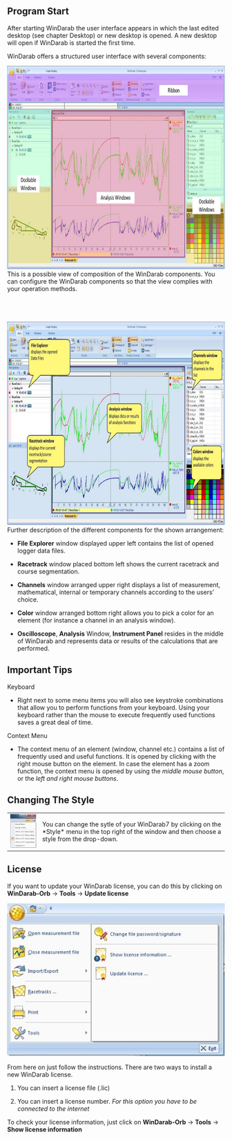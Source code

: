 ## Program Start

After starting WinDarab the user interface appears in which the last edited desktop (see chapter Desktop) or new desktop is opened. A new desktop will open if WinDarab is started the first time.
 
WinDarab offers a structured user interface with several components:

<img src="images/Structured User Interface - Color Highlighted.jpg" width="807" height="470">
<br />This is a possible view of composition of the WinDarab components. You can configure the WinDarab components so that the view complies with your operation methods. 
<br/>
<br/>
<br/>
<br/>
<br/>
<img src="images/Structured User Interface - Explanations.jpg" width="807" height="470">
Further description of the different components for the shown arrangement:

* **File Explorer** window displayed upper left contains the list of opened logger data files.

* **Racetrack** window placed bottom left shows the current racetrack and course segmentation.

* **Channels** window arranged upper right displays a list of measurement, mathematical, internal or temporary channels according to the users’ choice.

* **Color** window arranged bottom right allows you to pick a color for an element (for instance a channel in an analysis window).

* **Oscilloscope**, **Analysis** Window, **Instrument Panel** resides in the middle of WinDarab and represents data or results of the calculations that are performed.
 
## Important Tips

Keyboard
- Right next to some menu items you will also see keystroke combinations that allow you to perform functions from your keyboard. Using your keyboard rather than the mouse to execute frequently used functions saves a great deal of time.
 
Context Menu
- The context menu of an element (window, channel etc.) contains a list of frequently used and useful functions. It is opened by clicking with the right mouse button on the element. In case the element has a zoom function, the context menu is opened by using the *middle mouse button*, or the *left and right mouse buttons*. 

## Changing The Style
<table>
<tr>
<td><img src="images/Available Styles.jpg"></td>
<td> You can change the sytle of your WinDarab7 by clicking on the *Style* menu in the top right of the window and then choose a style from the drop-down.</td>
</tr>
</table>
 
## License
If you want to update your WinDarab license, you can do this by clicking on **WinDarab-Orb** -> **Tools** -> **Update license**
<p align="center">
<img src="images/License Menu.jpg">
 </p>
From here on just follow the instructions. There are two ways to install a new WinDarab license. 

1.  You can insert a license file (.lic)

2.  You can insert a license number. *For this option you have to be connected to the internet*

To check your license information, just click on **WinDarab-Orb** -> **Tools** -> **Show license information**
 
